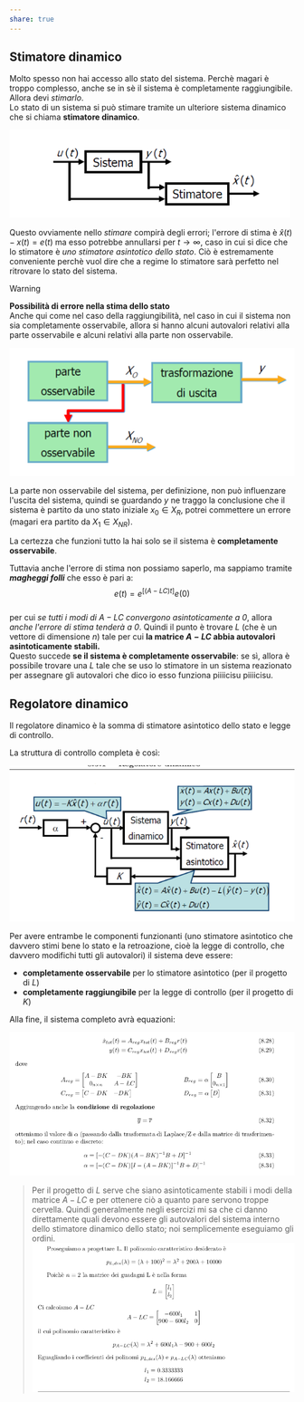 ```yaml
---  
share: true  
---  
```

## Stimatore dinamico  
Molto spesso non hai accesso allo stato del sistema. Perchè magari è troppo complesso, anche se in sè il sistema è completamente raggiungibile. Allora devi *stimarlo*.   
Lo stato di un sistema si può stimare tramite un ulteriore sistema dinamico che si chiama **stimatore dinamico**.  
  
![Pasted image 20240206234328.png](./img/Pasted%20image%2020240206234328.png)  
  
Questo ovviamente nello *stimare* compirà degli errori; l'errore di stima è $\hat{x}(t)-x(t)=e(t)$ ma esso potrebbe annullarsi per $t\to\infty$, caso in cui si dice che lo stimatore è *uno stimatore asintotico dello stato*. Ciò è estremamente conveniente perchè vuol dire che a regime lo stimatore sarà perfetto nel ritrovare lo stato del sistema.  
  
>[!Warning]  
>**Possibilità di errore nella stima dello stato**  
Anche qui come nel caso della raggiungibilità, nel caso in cui il sistema non sia completamente osservabile, allora si hanno alcuni autovalori relativi alla parte osservabile e alcuni relativi alla parte non osservabile.  
>   
> ![Pasted image 20240206232914.png](./img/Pasted%20image%2020240206232914.png)  
>   
> La parte non osservabile del sistema, per definizione, non può influenzare l'uscita del sistema, quindi se guardando $y$ ne traggo la conclusione che il sistema è partito da uno stato iniziale $x_{0}\in X_R$, potrei commettere un errore (magari era partito da $X_1\in X_{NR}$).  
>   
> La certezza che funzioni tutto la hai solo se il sistema è **completamente osservabile**.  
  
Tuttavia anche l'errore di stima non possiamo saperlo, ma sappiamo tramite ***magheggi folli*** che esso è pari a:  
$$e(t) = e^{[(A − LC)t]}e(0)$$  
per cui *se tutti i modi di $A-LC$ convergono asintoticamente a $0$*, allora *anche l'errore di stima tenderà a $0$*. Quindi il punto è trovare $L$ (che è un vettore di dimensione $n$) tale per cui **la matrice $A-LC$ abbia autovalori asintoticamente stabili.**   
Questo succede **se il sistema è completamente osservabile**: se sì, allora è possibile trovare una $L$ tale che se uso lo stimatore in un sistema reazionato per assegnare gli autovalori che dico io esso funziona piiiicisu piiiicisu.  
## Regolatore dinamico  
Il regolatore dinamico è la somma di stimatore asintotico dello stato e legge di controllo.  
  
La struttura di controllo completa è così:  
  
![Pasted image 20240206235548.png](./img/Pasted%20image%2020240206235548.png)  
  
Per avere entrambe le componenti funzionanti (uno stimatore asintotico che davvero stimi bene lo stato e la retroazione, cioè la legge di controllo, che davvero modifichi tutti gli autovalori) il sistema deve essere:  
- **completamente osservabile** per lo stimatore asintotico (per il progetto di $L$)  
- **completamente raggiungibile** per la legge di controllo (per il progetto di $K$)  
  
Alla fine, il sistema completo avrà equazioni:  
  
![Pasted image 20240206235957.png](./img/Pasted%20image%2020240206235957.png)  
  
> Per il progetto di $L$ serve che siano asintoticamente stabili i modi della matrice $A-LC$ e per ottenere ciò a quanto pare servono troppe cervella. Quindi generalmente negli esercizi mi sa che ci danno direttamente quali devono essere gli autovalori del sistema interno dello stimatore dinamico dello stato; noi semplicemente eseguiamo gli ordini.  
> ![Pasted image 20240207000340.png](./img/Pasted%20image%2020240207000340.png)  
  
